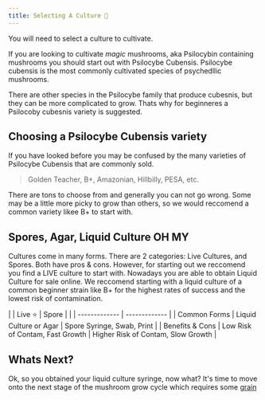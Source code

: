 ```yaml
---
title: Selecting A Culture 🧬
---
```

You will need to select a culture to cultivate.

If you are looking to cultivate *magic* mushrooms, aka Psilocybin containing mushrooms you should start out with Psilocybe Cubensis.
Psilocybe cubensis is the most commonly cultivated species of psychedllic mushrooms.

There are other species in the Psilocybe family that produce cubesnis, but they can be more complicated to grow.  Thats why for beginneres a Psilocoby cubesnis variety is suggested.


## Choosing a Psilocybe Cubensis variety

If you have looked before you may be confused by the many varieties of Psilocybe Cubensis that are commonly sold.
> Golden Teacher, B+, Amazonian, Hillbilly, PESA, etc.

There are tons to choose from and generally you can not go wrong.  Some may be a little more picky to grow than others, so we would reccomend a common variety likee B+ to start with.

## Spores, Agar, Liquid Culture OH MY

Cultures come in many forms.  There are 2 categories: Live Cultures, and Spores.  Both have pros & cons.  However, for starting out we reccomend you find a LIVE culture to start with.
Nowadays you are able to obtain Liquid Culture for sale online.  We reccomend starting with a liquid culture of a common beginner strain like B+ for the highest rates of success and the lowest risk of contamination.

| | Live ⭐       | Spore         |
| | ------------- | ------------- |
| Common Forms | Liquid Culture or Agar | Spore Syringe, Swab, Print |
| Benefits & Cons | Low Risk of Contam, Fast Growth | Higher Risk of Contam, Slow Growth |


## Whats Next?

Ok, so you obtained your liquid culture syringe, now what?  It's time to move onto the next stage of the mushroom grow cycle which requires some [grain](grain)
